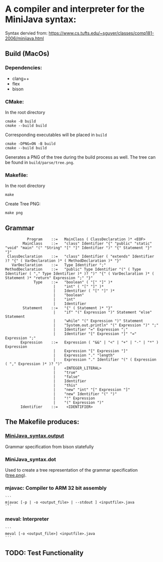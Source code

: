 
# A compiler and interpreter for the MiniJava syntax:

Syntax dervied from: https://www.cs.tufts.edu/~sguyer/classes/comp181-2006/minijava.html

## Build (MacOs)
### Dependencies:
* clang++
* flex
* bison

### CMake:
In the root directory
```
cmake -B build
cmake --build build
```

Corresponding executables will be placed in `build`

```
cmake -DPNG=ON -B build
cmake --build build
```
Generates a PNG of the tree during the build process as well. The tree can be found in `build/parse/tree.png`.

### Makefile:
In the root directory

```
make
```

Create Tree PNG:

```
make png
```

## Grammar
```
          Program    ::=   MainClass ( ClassDeclaration )* <EOF>  
        MainClass    ::=   "class" Identifier "{" "public" "static" "void" "main" "(" "String" "[" "]" Identifier ")" "{" Statement "}" "}"  
 ClassDeclaration    ::=   "class" Identifier ( "extends" Identifier )? "{" ( VarDeclaration )* ( MethodDeclaration )* "}"  
   VarDeclaration    ::=   Type Identifier ";"  
MethodDeclaration    ::=   "public" Type Identifier "(" ( Type Identifier ( "," Type Identifier )* )? ")" "{" ( VarDeclaration )* ( Statement )* "return" Expression ";" "}"  
             Type    ::=   "boolean" ( "[" "]" )* 
                      |    "int" ( "[" "]" )*
                      |    Identifier ( "[" "]" )*
                      |    "boolean"
                      |    "int"
                      |    Identifier
        Statement    ::=   "{" ( Statement )* "}"
                      |    "if" "(" Expression ")" Statement "else" Statement
                      |    "while" "(" Expression ")" Statement
                      |    "System.out.println" "(" Expression ")" ";"
                      |    Identifier "=" Expression ";"
                      |    Identifier "[" Expression "]" "=" Expression ";"
       Expression    ::=   Expression ( "&&" | "<" | "+" | "-" | "*" ) Expression
                      |    Expression "[" Expression "]"
                      |    Expression "." "length"
                      |    Expression "." Identifier "(" ( Expression ( "," Expression )* )? ")"
                      |    <INTEGER_LITERAL>
                      |    "true"
                      |    "false"
                      |    Identifier
                      |    "this"
                      |    "new" "int" "[" Expression "]"
                      |    "new" Identifier "(" ")"
                      |    "!" Expression
                      |    "(" Expression ")"
       Identifier    ::=    <IDENTIFIER>
```

## The Makefile produces:
### [MiniJava_syntax.output](doc/MiniJava_syntax.output)
    
Grammar specification from bison statefully

### MiniJava_syntax.dot 

Used to create a tree representation of the grammar specification ([tree.png](doc/tree.png)).

### mjavac: Compiler to ARM 32 bit assembly 

    ```
    mjavac [-p | -o <output_file> | --stdout ] <inputfile>.java
    ```

### meval:  Interpreter

    ```
    meval [-o <output_file>] <inputfile>.java
    ```
## TODO: Test Functionality

